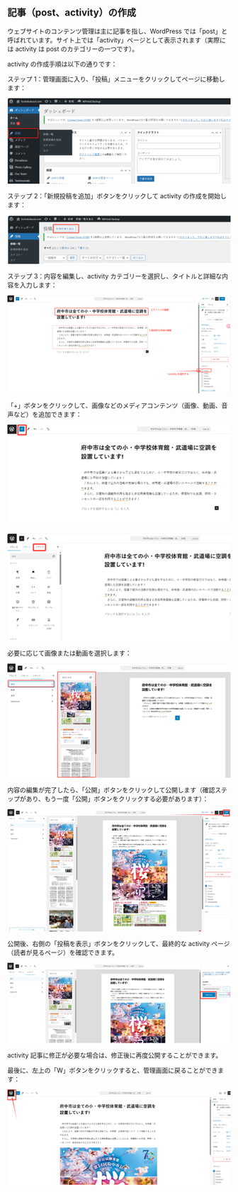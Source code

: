 ## 記事（post、activity）の作成

ウェブサイトのコンテンツ管理は主に記事を指し、WordPress では「post」と呼ばれています。サイト上では「activity」ページとして表示されます（実際には activity は post のカテゴリーの一つです）。

activity の作成手順は以下の通りです：

ステップ 1：管理画面に入り、「投稿」メニューをクリックしてページに移動します：

![createActivityBtn1](../../images/image-21.png)

ステップ 2：「新規投稿を追加」ボタンをクリックして activity の作成を開始します：

![clickCreatePostBtn2](../../images/image-23.png)

ステップ 3：内容を編集し、activity カテゴリーを選択し、タイトルと詳細な内容を入力します：

![editPost1002](../../images/image-22.png)

「+」ボタンをクリックして、画像などのメディアコンテンツ（画像、動画、音声など）を追加できます：

![mideaAddBtn1](../../images/image-24.png)

![mideaAddBtn2](../../images/image-25.png)

必要に応じて画像または動画を選択します：

![chooseImageOrVideo](../../images/image-26.png)

内容の編集が完了したら、「公開」ボタンをクリックして公開します（確認ステップがあり、もう一度「公開」ボタンをクリックする必要があります）：

![publishBtn1](../../images/image-27.png)

公開後、右側の「投稿を表示」ボタンをクリックして、最終的な activity ページ（読者が見るページ）を確認できます。

![checkPostPage](../../images/image-28.png)

activity 記事に修正が必要な場合は、修正後に再度公開することができます。

最後に、左上の「W」ボタンをクリックすると、管理画面に戻ることができます：

![backintoAdminPage1](../../images/image-29.png)
